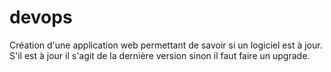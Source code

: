 # devops
Création d'une application web permettant de savoir si un logiciel est à jour.
S'il est à jour il s'agit de la dernière version sinon il faut faire un upgrade.
